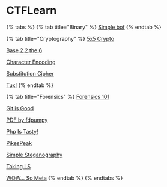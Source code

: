 # CTFLearn

{% tabs %}
{% tab title="Binary" %}
[Simple bof](binary/simple-bof.md)
{% endtab %}

{% tab title="Cryptography" %}
[5x5 Crypto](cryptography/5x5-crypto.md)

[Base 2 2 the 6](cryptography/base-2-2-the-6.md)

[Character Encoding](cryptography/character-encoding.md)

[Substitution Cipher](cryptography/substitution-cipher.md)

[Tux!](cryptography/tux.md)
{% endtab %}

{% tab title="Forensics" %}
[Forensics 101](forensics/forensics-101.md)

[Git is Good](forensics/git-is-good.md)

[PDF by fdpumpy](forensics/pdf-by-fdpumyp.md)

[Php Is Tasty!](forensics/pho-is-tasty.md)

[PikesPeak](forensics/pikespeak.md)

[Simple Steganography](forensics/simple-steganography.md)

[Taking LS](forensics/taking-ls.md)

[WOW... So Meta](forensics/wow....-so-meta.md)
{% endtab %}
{% endtabs %}
